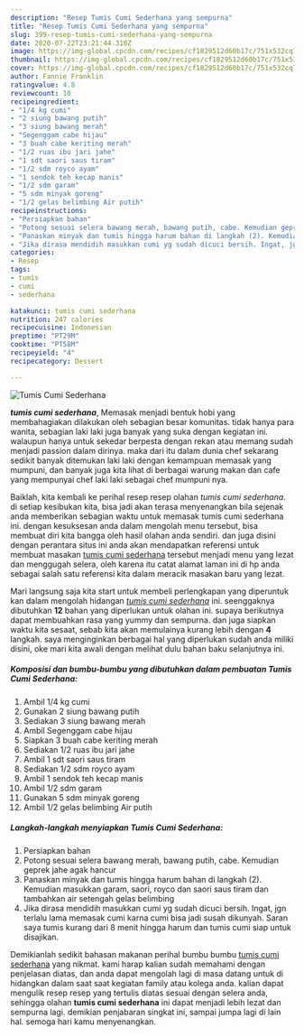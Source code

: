 ```yaml
---
description: "Resep Tumis Cumi Sederhana yang sempurna"
title: "Resep Tumis Cumi Sederhana yang sempurna"
slug: 399-resep-tumis-cumi-sederhana-yang-sempurna
date: 2020-07-22T23:21:44.310Z
image: https://img-global.cpcdn.com/recipes/cf1829512d60b17c/751x532cq70/tumis-cumi-sederhana-foto-resep-utama.jpg
thumbnail: https://img-global.cpcdn.com/recipes/cf1829512d60b17c/751x532cq70/tumis-cumi-sederhana-foto-resep-utama.jpg
cover: https://img-global.cpcdn.com/recipes/cf1829512d60b17c/751x532cq70/tumis-cumi-sederhana-foto-resep-utama.jpg
author: Fannie Franklin
ratingvalue: 4.8
reviewcount: 10
recipeingredient:
- "1/4 kg cumi"
- "2 siung bawang putih"
- "3 siung bawang merah"
- "Segenggam cabe hijau"
- "3 buah cabe keriting merah"
- "1/2 ruas ibu jari jahe"
- "1 sdt saori saus tiram"
- "1/2 sdm royco ayam"
- "1 sendok teh kecap manis"
- "1/2 sdm garam"
- "5 sdm minyak goreng"
- "1/2 gelas belimbing Air putih"
recipeinstructions:
- "Persiapkan bahan"
- "Potong sesuai selera bawang merah, bawang putih, cabe. Kemudian geprek jahe agak hancur"
- "Panaskan minyak dan tumis hingga harum bahan di langkah (2). Kemudian masukkan garam, saori, royco dan saori saus tiram dan tambahkan air setengah gelas belimbing"
- "Jika dirasa mendidih masukkan cumi yg sudah dicuci bersih. Ingat, jgn terlalu lama memasak cumi karna cumi bisa jadi susah dikunyah. Saran saya tumis kurang dari 8 menit hingga harum dan tumis cumi siap untuk disajikan."
categories:
- Resep
tags:
- tumis
- cumi
- sederhana

katakunci: tumis cumi sederhana 
nutrition: 247 calories
recipecuisine: Indonesian
preptime: "PT29M"
cooktime: "PT58M"
recipeyield: "4"
recipecategory: Dessert

---
```



![Tumis Cumi Sederhana](https://img-global.cpcdn.com/recipes/cf1829512d60b17c/751x532cq70/tumis-cumi-sederhana-foto-resep-utama.jpg)

<b><i>tumis cumi sederhana</i></b>, Memasak menjadi bentuk hobi yang membahagiakan dilakukan oleh sebagian besar komunitas. tidak hanya para wanita, sebagian laki laki juga banyak yang suka dengan kegiatan ini. walaupun hanya untuk sekedar berpesta dengan rekan atau memang sudah menjadi passion dalam dirinya. maka dari itu dalam dunia chef sekarang sedikit banyak ditemukan laki laki dengan kemampuan memasak yang mumpuni, dan banyak juga kita lihat di berbagai warung makan dan cafe yang mempunyai chef laki laki sebagai chef mumpuni nya.



Baiklah, kita kembali ke perihal resep resep olahan <i>tumis cumi sederhana</i>. di setiap kesibukan kita, bisa jadi akan terasa menyenangkan bila sejenak anda memberikan sebagian waktu untuk memasak tumis cumi sederhana ini. dengan kesuksesan anda dalam mengolah menu tersebut, bisa membuat diri kita bangga oleh hasil olahan anda sendiri. dan juga disini dengan perantara situs ini anda akan mendapatkan referensi untuk membuat masakan <u>tumis cumi sederhana</u> tersebut menjadi menu yang lezat dan menggugah selera, oleh karena itu catat alamat laman ini di hp anda sebagai salah satu referensi kita dalam meracik masakan baru yang lezat.


Mari langsung saja kita start untuk membeli perlengkapan yang diperuntuk kan dalam mengolah hidangan <u><i>tumis cumi sederhana</i></u> ini. seenggaknya dibutuhkan <b>12</b> bahan yang diperlukan untuk olahan ini. supaya berikutnya dapat membuahkan rasa yang yummy dan sempurna. dan juga siapkan waktu kita sesaat, sebab kita akan memulainya kurang lebih dengan <b>4</b> langkah. saya menginginkan berbagai hal yang diperlukan sudah anda miliki disini, oke mari kita awali dengan melihat dulu bahan baku selanjutnya ini.

<!--inarticleads1-->

##### Komposisi dan bumbu-bumbu yang dibutuhkan dalam pembuatan Tumis Cumi Sederhana:

1. Ambil 1/4 kg cumi
1. Gunakan 2 siung bawang putih
1. Sediakan 3 siung bawang merah
1. Ambil Segenggam cabe hijau
1. Siapkan 3 buah cabe keriting merah
1. Sediakan 1/2 ruas ibu jari jahe
1. Ambil 1 sdt saori saus tiram
1. Sediakan 1/2 sdm royco ayam
1. Ambil 1 sendok teh kecap manis
1. Ambil 1/2 sdm garam
1. Gunakan 5 sdm minyak goreng
1. Ambil 1/2 gelas belimbing Air putih




<!--inarticleads2-->

##### Langkah-langkah menyiapkan Tumis Cumi Sederhana:

1. Persiapkan bahan
1. Potong sesuai selera bawang merah, bawang putih, cabe. Kemudian geprek jahe agak hancur
1. Panaskan minyak dan tumis hingga harum bahan di langkah (2). Kemudian masukkan garam, saori, royco dan saori saus tiram dan tambahkan air setengah gelas belimbing
1. Jika dirasa mendidih masukkan cumi yg sudah dicuci bersih. Ingat, jgn terlalu lama memasak cumi karna cumi bisa jadi susah dikunyah. Saran saya tumis kurang dari 8 menit hingga harum dan tumis cumi siap untuk disajikan.




Demikianlah sedikit bahasan makanan perihal bumbu bumbu <u>tumis cumi sederhana</u> yang nikmat. kami harap kalian sudah memahami dengan penjelasan diatas, dan anda dapat mengolah lagi di masa datang untuk di hidangkan dalam saat saat kegiatan family atau kolega anda. kalian dapat mengulik resep resep yang tertulis diatas sesuai dengan selera anda, sehingga olahan <b>tumis cumi sederhana</b> ini dapat menjadi lebih lezat dan sempurna lagi. demikian penjabaran singkat ini, sampai jumpa lagi di lain hal. semoga hari kamu menyenangkan.
